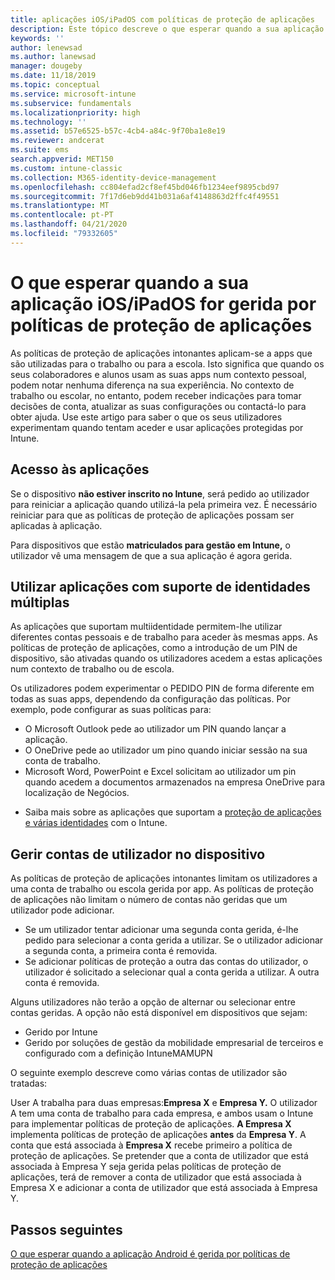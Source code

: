 ```yaml
---
title: aplicações iOS/iPadOS com políticas de proteção de aplicações
description: Este tópico descreve o que esperar quando a sua aplicação iOS/iPadOS é gerida por políticas de proteção de aplicações.
keywords: ''
author: lenewsad
ms.author: lanewsad
manager: dougeby
ms.date: 11/18/2019
ms.topic: conceptual
ms.service: microsoft-intune
ms.subservice: fundamentals
ms.localizationpriority: high
ms.technology: ''
ms.assetid: b57e6525-b57c-4cb4-a84c-9f70ba1e8e19
ms.reviewer: andcerat
ms.suite: ems
search.appverid: MET150
ms.custom: intune-classic
ms.collection: M365-identity-device-management
ms.openlocfilehash: cc804efad2cf8ef45bd046fb1234eef9895cbd97
ms.sourcegitcommit: 7f17d6eb9dd41b031a6af4148863d2ffc4f49551
ms.translationtype: MT
ms.contentlocale: pt-PT
ms.lasthandoff: 04/21/2020
ms.locfileid: "79332605"
---
```

# <a name="what-to-expect-when-your-iosipados-app-is-managed-by-app-protection-policies"></a>O que esperar quando a sua aplicação iOS/iPadOS for gerida por políticas de proteção de aplicações

As políticas de proteção de aplicações intonantes aplicam-se a apps que são utilizadas para o trabalho ou para a escola. Isto significa que quando os seus colaboradores e alunos usam as suas apps num contexto pessoal, podem notar nenhuma diferença na sua experiência. No contexto de trabalho ou escolar, no entanto, podem receber indicações para tomar decisões de conta, atualizar as suas configurações ou contactá-lo para obter ajuda. Use este artigo para saber o que os seus utilizadores experimentam quando tentam aceder e usar aplicações protegidas por Intune.  

## <a name="access-apps"></a>Acesso às aplicações

Se o dispositivo **não estiver inscrito no Intune**, será pedido ao utilizador para reiniciar a aplicação quando utilizá-la pela primeira vez. É necessário reiniciar para que as políticas de proteção de aplicações possam ser aplicadas à aplicação.

<!--- The following screenshot from the Skype app illustrates this restart request: --->

<!---  ![Screenshot of the iOS/iPadOS device showing PIN prompt](./media/end-user-mam-apps-ios/iOS_AppPINPrompt.png) --->

Para dispositivos que estão **matriculados para gestão em Intune,** o utilizador vê uma mensagem de que a sua aplicação é agora gerida.

## <a name="use-apps-with-multi-identity-support"></a>Utilizar aplicações com suporte de identidades múltiplas

As aplicações que suportam multiidentidade permitem-lhe utilizar diferentes contas pessoais e de trabalho para aceder às mesmas apps. As políticas de proteção de aplicações, como a introdução de um PIN de dispositivo, são ativadas quando os utilizadores acedem a estas aplicações num contexto de trabalho ou de escola.   

Os utilizadores podem experimentar o PEDIDO PIN de forma diferente em todas as suas apps, dependendo da configuração das políticas.  Por exemplo, pode configurar as suas políticas para:       
* O Microsoft Outlook pede ao utilizador um PIN quando lançar a aplicação. 
* O OneDrive pede ao utilizador um pino quando iniciar sessão na sua conta de trabalho.  
* Microsoft Word, PowerPoint e Excel solicitam ao utilizador um pin quando acedem a documentos armazenados na empresa OneDrive para localização de Negócios.  

- Saiba mais sobre as aplicações que suportam a [proteção de aplicações e várias identidades](https://www.microsoft.com/cloud-platform/microsoft-intune-apps) com o Intune.  

## <a name="manage-user-accounts-on-the-device"></a>Gerir contas de utilizador no dispositivo  

As políticas de proteção de aplicações intonantes limitam os utilizadores a uma conta de trabalho ou escola gerida por app. As políticas de proteção de aplicações não limitam o número de contas não geridas que um utilizador pode adicionar.   

- Se um utilizador tentar adicionar uma segunda conta gerida, é-lhe pedido para selecionar a conta gerida a utilizar. Se o utilizador adicionar a segunda conta, a primeira conta é removida.
- Se adicionar políticas de proteção a outra das contas do utilizador, o utilizador é solicitado a selecionar qual a conta gerida a utilizar. A outra conta é removida. 

Alguns utilizadores não terão a opção de alternar ou selecionar entre contas geridas. A opção não está disponível em dispositivos que sejam:
* Gerido por Intune  
* Gerido por soluções de gestão da mobilidade empresarial de terceiros e configurado com a definição IntuneMAMUPN 

O seguinte exemplo descreve como várias contas de utilizador são tratadas:  

User A trabalha para duas empresas:**Empresa X** e **Empresa Y.** O utilizador A tem uma conta de trabalho para cada empresa, e ambos usam o Intune para implementar políticas de proteção de aplicações. **A Empresa X** implementa políticas de proteção de aplicações **antes** da **Empresa Y**. A conta que está associada à **Empresa X** recebe primeiro a política de proteção de aplicações. Se pretender que a conta de utilizador que está associada à Empresa Y seja gerida pelas políticas de proteção de aplicações, terá de remover a conta de utilizador que está associada à Empresa X e adicionar a conta de utilizador que está associada à Empresa Y.  

## <a name="next-steps"></a>Passos seguintes

[O que esperar quando a aplicação Android é gerida por políticas de proteção de aplicações](end-user-mam-apps-android.md)
